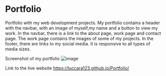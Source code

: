 # Portfolio
Portfolio with my web development projects. My portfolio contains a header with the navbar, with an image of myself,my name and a button to view my work. In the navbar, there is a link to the about page, work page and contact page. The work page contains the images of some of my projects. In the footer, there are links to my social media. It is responsive to all types of media sizes.

Screenshot of my portfolio
![image](https://user-images.githubusercontent.com/78193249/156950335-b88beed5-6c41-41d5-a2cf-ecf937610e04.png)

Link to the live website
https://luccara123.github.io/Portfolio/
